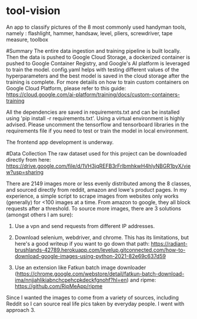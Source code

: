 # tool-vision
An app to classify pictures of the 8 most commonly used handyman tools, namely : flashlight, hammer, handsaw, level, pliers, screwdriver, tape measure, toolbox

#Summary
The entire data ingestion and training pipeline is built locally. Then the data is pushed to Google Cloud Storage, a dockerized container is pushed to Google Container Registry, and Google's AI platform is leveraged to train the model. config.yaml helps with testing different values of the hyperparameters and the best model is saved in the cloud storage after the training is complete.
For more detaiils on how to train custom containers on Google Cloud Platform, please refer to this guide: https://cloud.google.com/ai-platform/training/docs/custom-containers-training


All the dependencies are saved in requirements.txt and can be installed using 'pip install -r requirements.txt'. Using a virtual environment is highly advised. Please uncomment the tensorflow and tensorboard libraries in the requirements file if you need to test or train the model in local environment.

The frontend app development is underway.

#Data Collection
The raw dataset used for this project can be downloaded directly from here: https://drive.google.com/file/d/1VH3jqREFB3rFrlbmhkwH4hIyNBGR1byX/view?usp=sharing

There are 2149 images more or less evenly distributed among the 8 classes, and sourced directly from reddit, amazon and lowe's product pages.
In my experience, a simple script to scrape images from websites only works (generally) for <100 images at a time. From amazon to google, they all block requests after a threshold. To source more images, there are 3 solutions (amongst others I am sure):

1) Use a vpn and send requests from different IP addresses. 

2) Download selenium, webdriver, and chrome. This has its limitations, but here's a good writeup if you want to go down that path: https://radiant-brushlands-42789.herokuapp.com/levelup.gitconnected.com/how-to-download-google-images-using-python-2021-82e69c637d59

3) Use an extension like Fatkun batch image downloader (https://chrome.google.com/webstore/detail/fatkun-batch-download-ima/nnjjahlikiabnchcpehcpkdeckfgnohf?hl=en) and ripme: https://github.com/RipMeApp/ripme

Since I wanted the images to come from a variety of sources, including Reddit so I can source real life pics taken by everyday people. I went with approach 3.





